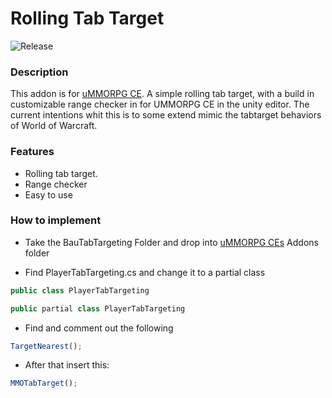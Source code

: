 # Rolling Tab Target
![Release](https://img.shields.io/badge/release-v0.0.1-blue "Release")
### Description
This addon is for [uMMORPG CE](https://assetstore.unity.com/packages/templates/systems/ummorpg-components-edition-159401 "uMMORPG CE"). A simple rolling tab target, with a build in customizable range checker in for UMMORPG CE in the unity editor. The current intentions whit this is to some extend mimic the tabtarget behaviors of World of Warcraft.

### Features

- Rolling tab target.
- Range  checker
- Easy to use


### How to implement

- Take the BauTabTargeting Folder and drop into [uMMORPG CEs](https://assetstore.unity.com/packages/templates/systems/ummorpg-components-edition-159401 "uMMORPG CEs") Addons folder

- Find PlayerTabTargeting.cs and change it to a partial class

```javascript
public class PlayerTabTargeting 
```
```javascript
public partial class PlayerTabTargeting
```

- Find and comment out the following

```javascript
TargetNearest();
```
- After that insert this:

```javascript
MMOTabTarget();
```

